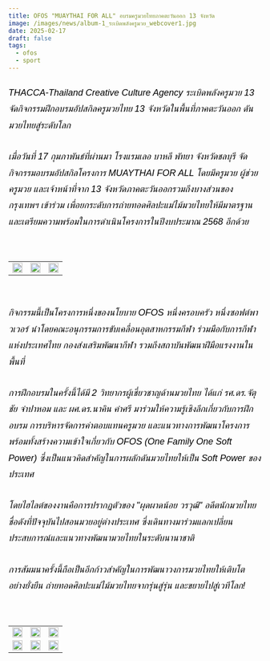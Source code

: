 ```yaml
---
title: OFOS "MUAYTHAI FOR ALL" อบรมครูมวยไทยภาคตะวันออก 13 จังหวัด
image: /images/news/album-1_ระเบิดพลังครูมวย_webcover1.jpg
date: 2025-02-17
draft: false
tags:
  - ofos
  - sport
---
```

<style>
    body {
        color: black;
    }

    h3 {
        color: #ca2031;
        font-family: "IBM Plex Sans Thai", sans-serif;
        font-weight: bold;
        font-size: 26px;
        line-height: 1.8;
    }

    h4 {
        color: black;
        font-family: "IBM Plex Sans Thai", sans-serif;
        font-weight: bold;
        font-size: 20px;
        line-height: 1.8;
    }

h5 {
        color: black;
        font-family: "sarabun", sans-serif;
        font-weight: lighter;
        font-size: 18px;
        line-height: 1.8;
    }
</style>

##### THACCA-Thailand Creative Culture Agency ระเบิดพลังครูมวย 13 จัดกิจกรรมฝึกอบรมอัปสกิลครูมวยไทย 13 จังหวัดในพื้นที่ภาคตะวันออก ดันมวยไทยสู่ระดับโลก 

##### เมื่อวันที่ 17 กุมภาพันธ์ที่ผ่านมา โรงแรมเลอ บาหลี พัทยา จังหวัดชลบุรี จัดกิจกรรมอบรมอัปสกิลโครงการ MUAYTHAI FOR ALL โดยมีครูมวย ผู้ช่วยครูมวย และเจ้าหน้าที่จาก 13 จังหวัดภาคตะวันออกรวมถึงบางส่วนของกรุงเทพฯ เข้าร่วม เพื่อยกระดับการถ่ายทอดศิลปะแม่ไม้มวยไทยให้มีมาตรฐาน และเตรียมความพร้อมในการดำเนินโครงการในปีงบประมาณ 2568 อีกด้วย

<p><br></p>
<table style="width: 100%; border-collapse: collapse; border: 0px solid rgb(255, 255, 255);">
    <tbody>
        <tr>
            <td style="width: 33.3333%; border: 0px solid rgb(255, 255, 255);"><img src="/images/album-1_ระเบิดพลังครูมวย_x_12.jpg" style="width: 100%;object-fit;"><br></td>
            <td style="width: 33.3333%; border: 0px solid rgb(255, 255, 255);"><img src="/images/album-1_ระเบิดพลังครูมวย_x_11.jpg" style="width: 100%;object-fit;"><br></td>
            <td style="width: 33.3333%; border: 0px solid rgb(255, 255, 255);"><img src="/images/album-1_ระเบิดพลังครูมวย_x_6.jpg" style="width: 100%;object-fit;"><br></td>
        </tr> </tr>
    </tbody>
</table>

<p><br></p>

##### กิจกรรมนี้เป็นโครงการหนึ่งของนโยบาย OFOS หนึ่งครอบครัว หนึ่งซอฟต์พาวเวอร์ นำโดยคณะอนุกรรมการขับเคลื่อนอุตสาหกรรมกีฬา ร่วมมือกับการกีฬาแห่งประเทศไทย กองส่งเสริมพัฒนากีฬา รวมถึงสถาบันพัฒนาฝีมือแรงงานในพื้นที่

##### การฝึกอบรมในครั้งนี้ได้มี 2 วิทยากรผู้เชี่ยวชาญด้านมวยไทย ได้แก่ รศ.ดร.จัตุชัย จำปาหอม และ ผศ.ดร.นาคิน คำศรี มาร่วมให้ความรู้เชิงลึกเกี่ยวกับการฝึกอบรม การบริหารจัดการค่าตอบแทนครูมวย และแนวทางการพัฒนาโครงการ พร้อมทั้งสร้างความเข้าใจเกี่ยวกับ OFOS (One Family One Soft Power) ซึ่งเป็นแนวคิดสำคัญในการผลักดันมวยไทยให้เป็น Soft Power ของประเทศ

##### โดยไฮไลต์ของงานคือการปรากฏตัวของ "ผุดผาดน้อย วรวุฒิ" อดีตนักมวยไทยชื่อดังที่ปัจจุบันไปสอนมวยอยู่ต่างประเทศ ซึ่งเดินทางมาร่วมแลกเปลี่ยนประสบการณ์และแนวทางพัฒนามวยไทยในระดับนานาชาติ

##### การสัมมนาครั้งนี้ถือเป็นอีกก้าวสำคัญในการพัฒนาวงการมวยไทยให้เติบโตอย่างยั่งยืน ถ่ายทอดศิลปะแม่ไม้มวยไทยจากรุ่นสู่รุ่น และขยายไปสู่เวทีโลก! 

<p><br></p>
<table style="width: 100%; border-collapse: collapse; border: 0px solid rgb(255, 255, 255);">
    <tbody>
        <tr>
            <td style="width: 33.3333%; border: 0px solid rgb(255, 255, 255);"><img src="/images/album-1_ระเบิดพลังครูมวย_x_10.jpg" style="width: 100%;object-fit;"><br></td>
            <td style="width: 33.3333%; border: 0px solid rgb(255, 255, 255);"><img src="/images/album-1_ระเบิดพลังครูมวย_x_9.jpg" style="width: 100%;object-fit;"><br></td>
            <td style="width: 33.3333%; border: 0px solid rgb(255, 255, 255);"><img src="/images/album-1_ระเบิดพลังครูมวย_x_7.jpg" style="width: 100%;object-fit;"><br></td>
        </tr> <tr>

<td style="width: 33.3333%; border: 0px solid rgb(255, 255, 255);"><img src="/images/album-1_ระเบิดพลังครูมวย_x_8.jpg" style="width: 100%;object-fit;"><br></td>
            <td style="width: 33.3333%; border: 0px solid rgb(255, 255, 255);"><img src="/images/album-1_ระเบิดพลังครูมวย_x_4.jpg" style="width: 100%;object-fit;"><br></td>
            <td style="width: 33.3333%; border: 0px solid rgb(255, 255, 255);"><img src="/images/album-1_ระเบิดพลังครูมวย_x_3.jpg" style="width: 100%;object-fit;"><br></td>
        </tr> </tr>
    </tbody>
</table>

<p><br></p>
